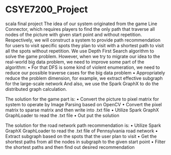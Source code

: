 # CSYE7200_Project
scala final project
The idea of our system originated from the game Line Connector, which requires players to find the only path that traverse all nodes of the picture with given start point and without repetition. Respectively, we will construct a system to provide path recommendation for users to visit specific spots they plan to visit with a shortest path to visit all the spots without repetition.
We use Depth First Search algorithm to solve the game problem. However, when we try to migrate our idea to the real-world big data problem, we need to improve some part of the algorithm:
•	For that DFS is some kind of violent enumeration, we need to reduce our possible traverse cases for the big data problem
•	Appropriately reduce the problem dimension, for example, we extract effective subgraph for the large-scale network
And also, we use the Spark GraphX to do the distributed graph calculation.

The solution for the game part is:
•	Convert the picture to pixel matrix for system to operate by Image Parsing based on OpenCV
•	Convert the pixel matrix to sparse matrix and then write into .txt file 
•	Utilize Spark GraphX GraphLoader to read the .txt file
•	Out put the solution

The solution for the road network path recommendation is:
•	Utilize Spark GraphX GraphLoader to read the .txt file of Pennsylvania road network
•	Extract subgraph based on the spots that the user plan to visit
•	Get the shortest paths from all the nodes in subgraph to the given start point
•	Filter the shortest paths and then find out desired recommendation
